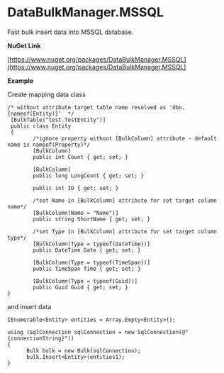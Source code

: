 # DataBulkManager.MSSQL

Fast bulk insert data into MSSQL database.

**NuGet Link**

[https://www.nuget.org/packages/DataBulkManager.MSSQL](https://www.nuget.org/packages/DataBulkManager.MSSQL)

**Example**

Create mapping data class

```
/* without attribute target table name resolved as 'dbo.{nameof(Entity)}'  */
 [BulkTable("test.TestEntity")] 
 public class Entity
 {
 		/*ignore property without [BulkColumn] attribute - default name is nameof(Property)*/
        [BulkColumn]
        public int Count { get; set; }
        
        [BulkColumn]
        public long LongCount { get; set; }
        
        public int ID { get; set; }
        
        /*set Name in [BulkColumn] attribute for set target column name*/
        [BulkColumn(Name = "Name")]
        public string ShortName { get; set; }
        
        /*set Type in [BulkColumn] attribute for set target column type*/
        [BulkColumn(Type = typeof(DateTime))]
        public DateTime Date { get; set; }
        
        [BulkColumn(Type = typeof(TimeSpan))]
        public TimeSpan Time { get; set; }
        
        [BulkColumn(Type = typeof(Guid))]
        public Guid Guid { get; set; }
}
```

and insert data 

```
IEnumerable<Entity> entities = Array.Empty<Entity>();

using (SqlConnection sqlConnection = new SqlConnection(@"{connectionString}"))
{
      Bulk bulk = new Bulk(sqlConnection);
      bulk.Insert<Entity>(entities1);
}
```
